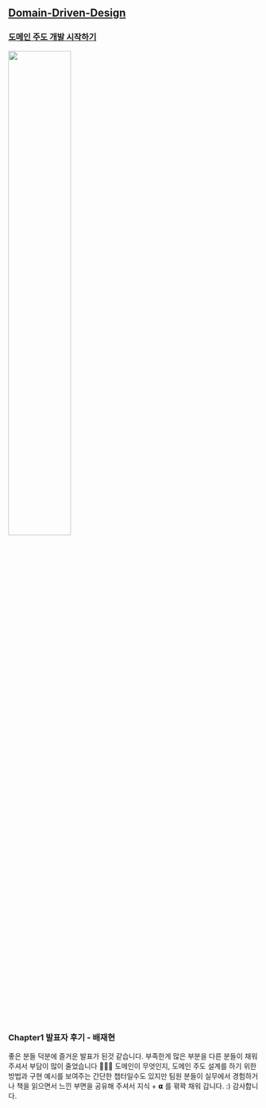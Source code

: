 ## [Domain-Driven-Design](https://www.notion.so/cdb557edc0b94f23aa0ebbe6fc383a4b)

### [도메인 주도 개발 시작하기](https://product.kyobobook.co.kr/detail/S000001810495)
<img src="https://contents.kyobobook.co.kr/sih/fit-in/458x0/pdt/9791162245385.jpg" width="50%" height="50%"/>

### Chapter1 발표자 후기 - 배재현
좋은 분들 덕분에 즐거운 발표가 된것 같습니다. 부족한게 많은 부분을 다른 분들이 채워 주셔서 부담이 많이 줄었습니다 🙇🏻‍♂️
도메인이 무엇인지, 도메인 주도 설계를 하기 위한 방법과 구현 예시를 보여주는 간단한 챕터일수도 있지만 팀원 분들이 실무에서 경험하거나 책을 읽으면서 느낀 부면을 공유해 주셔서 지식 + 𝝰 를 꽊꽉 채워 갑니다. :) 감사합니다.  
